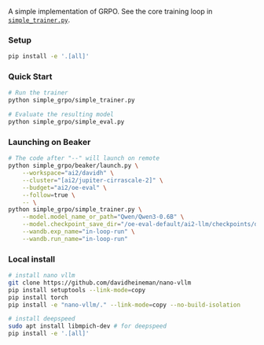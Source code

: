 A simple implementation of GRPO. See the core training loop in [`simple_trainer.py`](./simple_grpo/simple_trainer.py#L597-L667).

### Setup

```sh
pip install -e '.[all]'
```

### Quick Start

```sh
# Run the trainer
python simple_grpo/simple_trainer.py

# Evaluate the resulting model
python simple_grpo/simple_eval.py
```

### Launching on Beaker

```sh
# The code after "--" will launch on remote
python simple_grpo/beaker/launch.py \
    --workspace="ai2/davidh" \
    --cluster="[ai2/jupiter-cirrascale-2]" \
    --budget="ai2/oe-eval" \
    --follow=true \
    -- \
python simple_grpo/simple_trainer.py \
    --model.model_name_or_path="Qwen/Qwen3-0.6B" \
    --model.checkpoint_save_dir="/oe-eval-default/ai2-llm/checkpoints/davidh/simple-grpo/" \
    --wandb.exp_name="in-loop-run" \
    --wandb.run_name="in-loop-run"
```

### Local install

```sh
# install nano vllm
git clone https://github.com/davidheineman/nano-vllm
pip install setuptools --link-mode=copy
pip install torch
pip install -e "nano-vllm/." --link-mode=copy --no-build-isolation

# install deepspeed
sudo apt install libmpich-dev # for deepspeed
pip install -e '.[all]'
```
